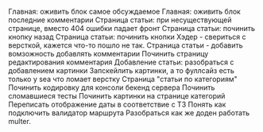 Главная: оживить блок самое обсуждаемое
Главная: оживить блок последние комментарии
Страница статьи: при несуществующей странице, вместо 404 ошибки падает фронт
Страница статьи: починить кнопку назад
Страница статьи: починить кнопки
Хэдер - свериться с версткой, кажется что-то пошло не так.
Страница статьи - добавить вомзожность добавлять комментарии
Починить страницу редактирования комментария
Добавление статьи: разобраться с добавлением картинки
Запскейлить картинки, а то фуллсайз есть только у sea что ломает верстку
Страница "статьи по категориям"
Починить кодировку для консоли бекенд сервера
Починить сломавшиеся тесты
Починить картинки на странице категорий
Переписать отображение даты в соответствие с ТЗ
Понять как подключить валидатор маршрута
Разобраться как же доден работать multer.
